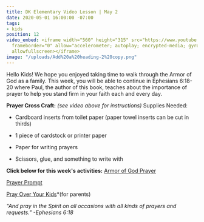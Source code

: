 ```yaml
---
title: DK Elementary Video Lesson | May 2
date: 2020-05-01 16:00:00 -07:00
tags:
- kids
position: 12
video_embed: <iframe width="560" height="315" src="https://www.youtube.com/embed/92-79O5jPLk"
  frameborder="0" allow="accelerometer; autoplay; encrypted-media; gyroscope; picture-in-picture"
  allowfullscreen></iframe>
image: "/uploads/Add%20a%20heading-2%20copy.png"
---
```


Hello Kids! We hope you enjoyed taking time to walk through the Armor of God as a family. This week, you will be able to continue in Ephesians 6:18-20 where Paul, the author of this book, teaches about the importance of prayer to help you stand firm in your faith each and every day.

**Prayer Cross Craft:** *(see video above for instructions)*
Supplies Needed:

* Cardboard inserts from toilet paper (paper towel inserts can be cut in thirds)

* 1 piece of cardstock or printer paper

* Paper for writing prayers

* Scissors, glue, and something to write with

**Click below for this week's activities:**
[Armor of God Prayer](https://drive.google.com/file/d/1a865Gik8y44tAbFlolX0Dg5uo36vvjeB/view?usp=sharing)

[Prayer Prompt](https://drive.google.com/file/d/1XvReFVlAz5lZtbxT1ZBbVoNkIWj1BHgj/view?usp=sharing)

[Pray Over Your Kids](https://drive.google.com/file/d/19jArsBAC_GfR7kwbg9uosej6RfoWx-60/view?usp=sharing)*(for parents)

*"And pray in the Spirit on all occasions with all kinds of prayers and requests." -Ephesians 6:18*